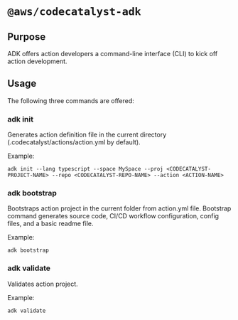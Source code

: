# `@aws/codecatalyst-adk`
## Purpose
ADK offers action developers a command-line interface (CLI) to kick off action development.

## Usage
The following three commands are offered:

### adk init 
Generates action definition file in the current directory (.codecatalyst/actions/action.yml by default).

Example:
```
adk init --lang typescript --space MySpace --proj <CODECATALYST-PROJECT-NAME> --repo <CODECATALYST-REPO-NAME> --action <ACTION-NAME>
```

### adk bootstrap 
Bootstraps action project in the current folder from action.yml file. Bootstrap command generates source code, CI/CD workflow configuration, config files, and a basic readme file.

Example:
```
adk bootstrap
```

### adk validate 
Validates action project.

Example:
```
adk validate
```
